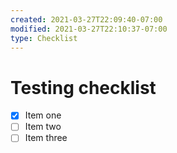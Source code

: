 ```yaml
---
created: 2021-03-27T22:09:40-07:00
modified: 2021-03-27T22:10:37-07:00
type: Checklist
---
```


# Testing checklist

- [x] Item one
- [ ] Item two
- [ ] Item three